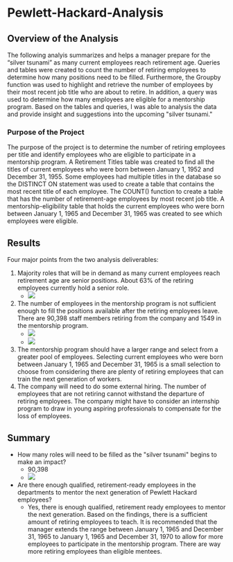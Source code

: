 # Pewlett-Hackard-Analysis

## Overview of the Analysis
The following analyis summarizes and helps a manager prepare for the “silver tsunami” as many current employees reach retirement age. Queries and tables were created to count the number of retiring employees to determine how many positions need to be filled. Furthermore, the Groupby function was used to highlight and retrieve the number of employees by their most recent job title who are about to retire. In addition, a query was used to determine how many employees are eligible for a mentorship program. Based on the tables and queries, I was able to analysis the data and provide insight and suggestions into the upcoming "silver tsunami."

### Purpose of the Project
The purpose of the project is to determine the number of retiring employees per title and identify employees who are eligible to participate in a mentorship program. A Retirement Titles table was created to find all the titles of current employees who were born between January 1, 1952 and December 31, 1955. Some employees had multiple titles in the database so the DISTINCT ON statement was used to create a table that contains the most recent title of each employee. The COUNT() function to create a table that has the number of retirement-age employees by most recent job title. A mentorship-eligibility table that holds the current employees who were born between January 1, 1965 and December 31, 1965 was created to see which employees were eligible.

## Results
Four major points from the two analysis deliverables:
1. Majority roles that will be in demand as many current employees reach retirement age are senior positions. About 63% of the retiring employees currently hold a senior role.
    - ![](https://github.com/irenedepacina/Pewlett-Hackard-Analysis/blob/main/Data/retiring_titles.png)
2. The number of employees in the mentorship program is not sufficient enough to fill the positions available after the retiring employees leave. There are 90,398 staff members retiring from the company and 1549 in the mentorship program.
    - ![](https://github.com/irenedepacina/Pewlett-Hackard-Analysis/blob/main/Data/retiring_count.png)
    - ![](https://github.com/irenedepacina/Pewlett-Hackard-Analysis/blob/main/Data/mentor_count.png)
3. The mentorship program should have a larger range and select from a greater pool of employees. Selecting current employees who were born between January 1, 1965 and December 31, 1965 is a small selection to choose from considering there are plenty of retiring employees that can train the next generation of workers.
4. The company will need to do some external hiring. The number of employees that are not retiring cannot withstand the departure of retiring employees. The company might have to consider an internship program to draw in young aspiring professionals to compensate for the loss of employees.

## Summary
- How many roles will need to be filled as the "silver tsunami" begins to make an impact?
    - 90,398
    - ![](https://github.com/irenedepacina/Pewlett-Hackard-Analysis/blob/main/Data/retiring_count.png)
- Are there enough qualified, retirement-ready employees in the departments to mentor the next generation of Pewlett Hackard employees?
    - Yes, there is enough qualified, retirement ready employees to mentor the next generation. Based on the findings, there is a sufficient amount of retiring employees to teach. It is recommended that the manager extends the range between January 1, 1965 and December 31, 1965 to January 1, 1965 and December 31, 1970 to allow for more employees to participate in the mentorship program. There are way more retiring employees than eligible mentees. 


